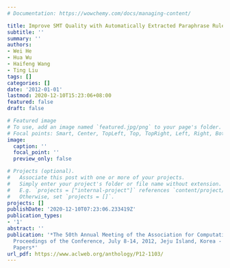 ```yaml
---
# Documentation: https://wowchemy.com/docs/managing-content/

title: Improve SMT Quality with Automatically Extracted Paraphrase Rules
subtitle: ''
summary: ''
authors:
- Wei He
- Hua Wu
- Haifeng Wang
- Ting Liu
tags: []
categories: []
date: '2012-01-01'
lastmod: 2020-12-10T15:23:06+08:00
featured: false
draft: false

# Featured image
# To use, add an image named `featured.jpg/png` to your page's folder.
# Focal points: Smart, Center, TopLeft, Top, TopRight, Left, Right, BottomLeft, Bottom, BottomRight.
image:
  caption: ''
  focal_point: ''
  preview_only: false

# Projects (optional).
#   Associate this post with one or more of your projects.
#   Simply enter your project's folder or file name without extension.
#   E.g. `projects = ["internal-project"]` references `content/project/deep-learning/index.md`.
#   Otherwise, set `projects = []`.
projects: []
publishDate: '2020-12-10T07:23:06.233419Z'
publication_types:
- '1'
abstract: ''
publication: '*The 50th Annual Meeting of the Association for Computational Linguistics,
  Proceedings of the Conference, July 8-14, 2012, Jeju Island, Korea - Volume 1: Long
  Papers*'
url_pdf: https://www.aclweb.org/anthology/P12-1103/
---
```

